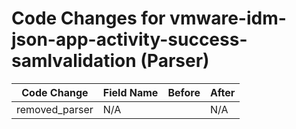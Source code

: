 # Code Changes for vmware-idm-json-app-activity-success-samlvalidation (Parser)

| Code Change | Field Name | Before | After |
|-------------|------------|--------|-------|
| removed_parser | N/A |  | N/A |